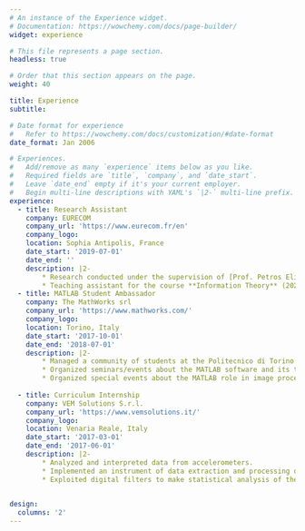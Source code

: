 ```yaml
---
# An instance of the Experience widget.
# Documentation: https://wowchemy.com/docs/page-builder/
widget: experience

# This file represents a page section.
headless: true

# Order that this section appears on the page.
weight: 40

title: Experience
subtitle:

# Date format for experience
#   Refer to https://wowchemy.com/docs/customization/#date-format
date_format: Jan 2006

# Experiences.
#   Add/remove as many `experience` items below as you like.
#   Required fields are `title`, `company`, and `date_start`.
#   Leave `date_end` empty if it's your current employer.
#   Begin multi-line descriptions with YAML's `|2-` multi-line prefix.
experience:
  - title: Research Assistant
    company: EURECOM
    company_url: 'https://www.eurecom.fr/en'
    company_logo: 
    location: Sophia Antipolis, France
    date_start: '2019-07-01'
    date_end: ''
    description: |2-
        * Research conducted under the supervision of [Prof. Petros Elia](https://www.eurecom.fr/en/people/elia-petros) and supported by the European Research Council (ERC) through the EU Horizon 2020 Research and Innovation Program under Grant 725939 (Project DUALITY).
        * Teaching assistant for the course **Information Theory** (2021), for the semester project **6G Communications for Virtual Reality Networks** (2022).
  - title: MATLAB Student Ambassador
    company: The MathWorks srl
    company_url: 'https://www.mathworks.com/'
    company_logo: 
    location: Torino, Italy
    date_start: '2017-10-01'
    date_end: '2018-07-01'
    description: |2-
        * Managed a community of students at the Politecnico di Torino through a Facebook group.
        * Organized seminars/events about the MATLAB software and its toolboxes;
        * Organized special events about the MATLAB role in image processing applications and in linear algebra field.
        
  - title: Curriculum Internship
    company: VEM Solutions S.r.l.
    company_url: 'https://www.vemsolutions.it/'
    company_logo:
    location: Venaria Reale, Italy
    date_start: '2017-03-01'
    date_end: '2017-06-01'
    description: |2-
        * Analyzed and interpreted data from accelerometers.
        * Implemented an instrument of data extraction and processing of binary files in C# with the Visual Studio environment.
        * Exploited digital filters to make statistical analysis of the extracted data with the developed application.
        

design:
  columns: '2'
---
```

